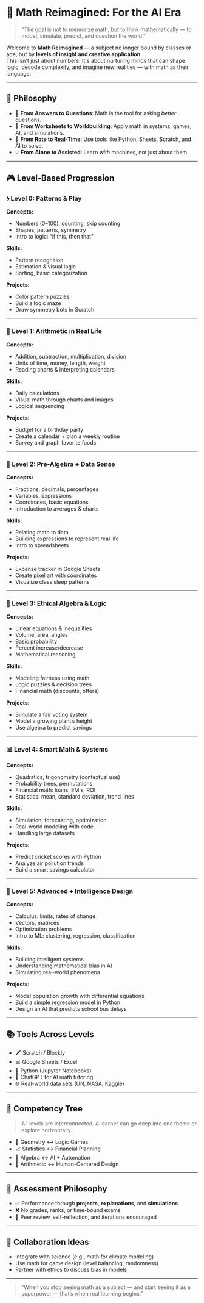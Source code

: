 # 🧠 Math Reimagined: For the AI Era

> "The goal is not to memorize math, but to think mathematically — to model, simulate, predict, and question the world."

Welcome to **Math Reimagined** — a subject no longer bound by classes or age, but by **levels of insight and creative application**.  
This isn't just about numbers. It's about nurturing minds that can shape logic, decode complexity, and imagine new realities — with math as their language.

---

## 🌟 Philosophy

- 🧩 **From Answers to Questions**: Math is the tool for asking *better* questions.
- 🚀 **From Worksheets to Worldbuilding**: Apply math in systems, games, AI, and simulations.
- 🤖 **From Rote to Real-Time**: Use tools like Python, Sheets, Scratch, and AI to solve.
- 💡 **From Alone to Assisted**: Learn *with* machines, not just about them.

---

## 🎮 Level-Based Progression

### 🌀 Level 0: Patterns & Play

**Concepts:**  
- Numbers (0–100), counting, skip counting  
- Shapes, patterns, symmetry  
- Intro to logic: “if this, then that”

**Skills:**  
- Pattern recognition  
- Estimation & visual logic  
- Sorting, basic categorization

**Projects:**  
- Color pattern puzzles  
- Build a logic maze  
- Draw symmetry bots in Scratch

---

### 🔢 Level 1: Arithmetic in Real Life

**Concepts:**  
- Addition, subtraction, multiplication, division  
- Units of time, money, length, weight  
- Reading charts & interpreting calendars

**Skills:**  
- Daily calculations  
- Visual math through charts and images  
- Logical sequencing

**Projects:**  
- Budget for a birthday party  
- Create a calendar + plan a weekly routine  
- Survey and graph favorite foods

---

### 🔁 Level 2: Pre-Algebra + Data Sense

**Concepts:**  
- Fractions, decimals, percentages  
- Variables, expressions  
- Coordinates, basic equations  
- Introduction to averages & charts  

**Skills:**  
- Relating math to data  
- Building expressions to represent real life  
- Intro to spreadsheets  

**Projects:**  
- Expense tracker in Google Sheets  
- Create pixel art with coordinates  
- Visualize class sleep patterns

---

### 🔂 Level 3: Ethical Algebra & Logic

**Concepts:**  
- Linear equations & inequalities  
- Volume, area, angles  
- Basic probability  
- Percent increase/decrease  
- Mathematical reasoning

**Skills:**  
- Modeling fairness using math  
- Logic puzzles & decision trees  
- Financial math (discounts, offers)

**Projects:**  
- Simulate a fair voting system  
- Model a growing plant’s height  
- Use algebra to predict savings

---

### 📊 Level 4: Smart Math & Systems

**Concepts:**  
- Quadratics, trigonometry (contextual use)  
- Probability trees, permutations  
- Financial math: loans, EMIs, ROI  
- Statistics: mean, standard deviation, trend lines

**Skills:**  
- Simulation, forecasting, optimization  
- Real-world modeling with code  
- Handling large datasets

**Projects:**  
- Predict cricket scores with Python  
- Analyze air pollution trends  
- Build a smart savings calculator

---

### 🚀 Level 5: Advanced + Intelligence Design

**Concepts:**  
- Calculus: limits, rates of change  
- Vectors, matrices  
- Optimization problems  
- Intro to ML: clustering, regression, classification  

**Skills:**  
- Building intelligent systems  
- Understanding mathematical bias in AI  
- Simulating real-world phenomena

**Projects:**  
- Model population growth with differential equations  
- Build a simple regression model in Python  
- Design an AI that predicts school bus delays

---

## 📚 Tools Across Levels

- 🖍 Scratch / Blockly  
- 📊 Google Sheets / Excel  
- 🐍 Python (Jupyter Notebooks)  
- 💬 ChatGPT for AI math tutoring  
- 🌐 Real-world data sets (UN, NASA, Kaggle)

---

## 🧠 Competency Tree

> All levels are interconnected. A learner can go deep into one theme or explore horizontally.

- 📐 Geometry ↔ Logic Games  
- 📈 Statistics ↔ Financial Planning  
- 🔁 Algebra ↔ AI + Automation  
- 🧮 Arithmetic ↔ Human-Centered Design  

---

## 🌱 Assessment Philosophy

- ✅ Performance through **projects**, **explanations**, and **simulations**
- ❌ No grades, ranks, or time-bound exams
- 🔁 Peer review, self-reflection, and iterations encouraged

---

## 🤝 Collaboration Ideas

- Integrate with science (e.g., math for climate modeling)  
- Use math for game design (level balancing, randomness)  
- Partner with ethics to discuss bias in models  

---

> "When you stop seeing math as a subject — and start seeing it as a superpower — that’s when real learning begins."

